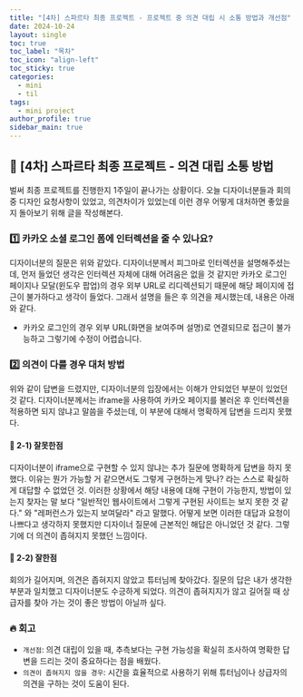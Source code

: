 ```yaml
---
title: "[4차] 스파르타 최종 프로젝트 - 프로젝트 중 의견 대립 시 소통 방법과 개선점"
date: 2024-10-24
layout: single
toc: true
toc_label: "목차"
toc_icon: "align-left"
toc_sticky: true
categories:
  - mini
  - til
tags:
  - mini project
author_profile: true
sidebar_main: true
---
```


## :ledger: [4차] 스파르타 최종 프로젝트 - 의견 대립 소통 방법

벌써 최종 프로젝트를 진행한지 1주일이 끝나가는 상황이다. 오늘 디자이너분들과 회의 중 디자인 요청사항이 있었고, 의견차이가 있었는데 이런 경우 어떻게 대처하면 좋았을지 돌아보기 위해 글을 작성해본다.

### :one: 카카오 소셜 로그인 폼에 인터렉션을 줄 수 있나요?

디자이너분의 질문은 위와 같았다. 디자이너분께서 피그마로 인터렉션을 설명해주셨는데, 먼저 들었던 생각은 인터렉션 자체에 대해 어려움은 없을 것 같지만 카카오 로그인 페이지나 모달(윈도우 팝업)의 경우 외부 URL로 리디렉션되기 때문에 해당 페이지에 접근이 불가하다고 생각이 들었다. 그래서 설명을 들은 후 의견을 제시했는데, 내용은 아래와 같다.

- 카카오 로그인의 경우 외부 URL(화면을 보여주며 설명)로 연결되므로 접근이 불가능하고 그렇기에 수정이 어렵습니다.

### :two: 의견이 다를 경우 대처 방법

위와 같이 답변을 드렸지만, 디자이너분의 입장에서는 이해가 안되었던 부분이 있었던 것 같다. 디자이너분께서는 iframe을 사용하여 카카오 페이지를 불러온 후 인터렉션을 적용하면 되지 않냐고 말씀을 주셨는데, 이 부분에 대해서 명확하게 답변을 드리지 못했다.

#### :pushpin: 2-1) 잘못한점

디자이너분이 iframe으로 구현할 수 있지 않냐는 추가 질문에 명확하게 답변을 하지 못했다. 이유는 뭔가 가능할 거 같으면서도 그렇게 구현하는게 맞나? 라는 스스로 확실하게 대답할 수 없었던 것. 이러한 상황에서 해당 내용에 대해 구현이 가능한지, 방법이 있는지 찾자는 말 보다 "일반적인 웹사이트에서 그렇게 구현된 사이트는 보지 못한 것 같다." 와 "레퍼런스가 있는지 보여달라" 라고 말했다. 어떻게 보면 이러한 대답과 요청이 나쁘다고 생각하지 못했지만 디자이너 질문에 근본적인 해답은 아니었던 것 같다. 그렇기에 더 의견이 좁혀지지 못했던 느낌이다.

#### :pushpin: 2-2) 잘한점

회의가 길어지며, 의견은 좁혀지지 않았고 튜터님께 찾아갔다. 질문의 답은 내가 생각한 부분과 일치했고 디자이너분도 수긍하게 되었다. 의견이 좁혀지지가 않고 길어질 때 상급자를 찾아 가는 것이 좋은 방법이 아닐까 싶다.

### :fire: 회고

- `개선점`: 의견 대립이 있을 때, 추측보다는 구현 가능성을 확실히 조사하여 명확한 답변을 드리는 것이 중요하다는 점을 배웠다.
- `의견이 좁혀지지 않을 경우`: 시간을 효율적으로 사용하기 위해 튜터님이나 상급자의 의견을 구하는 것이 도움이 된다.
